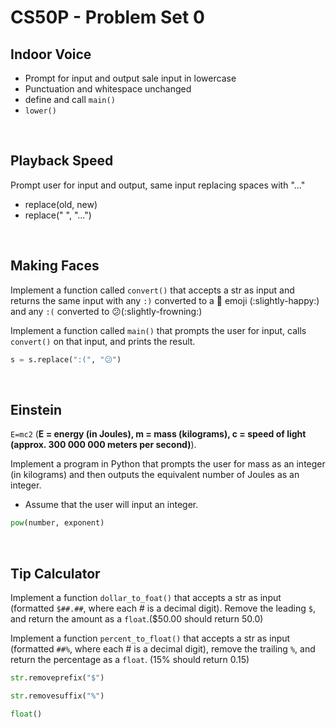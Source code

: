 # CS50P - Problem Set 0 

## Indoor Voice
- Prompt for input and output sale input in lowercase
- Punctuation and whitespace unchanged
- define and call `main()` 
- `lower()`
<br>

## Playback Speed
Prompt user for input and output, same input replacing spaces with "..." 
- replace(old, new)
- replace(" ", "...")
<br>

## Making Faces
Implement a function called `convert()` that accepts a str as input and returns the same input with any `:)` converted to a 🙂 emoji (:slightly-happy:) and any `:(` converted to 😕(:slightly-frowning:)

Implement a function called `main()` that prompts the user for input, calls `convert()` on that input, and prints the result.
```python
s = s.replace(":(", "😕")
```
<br>

## Einstein
`E=mc2` (**E = energy (in Joules), m = mass (kilograms), c = speed of light (approx. 300 000 000 meters per second)**).

Implement a program in Python that prompts the user for mass as an integer (in kilograms) and then outputs the equivalent number of Joules as an integer. 
- Assume that the user will input an integer.
```py
pow(number, exponent)
```
<br>

## Tip Calculator
Implement a function `dollar_to_foat()` that accepts a str as input (formatted `$##.##`, where each # is a decimal digit). Remove the leading `$`, and return the amount as a `float`.($50.00 should return 50.0)


Implement a function `percent_to_float()` that accepts a str as input (formatted `##%`, where each # is a decimal digit), remove the trailing `%`, and return the percentage as a `float`. (15% should return 0.15)
```py
str.removeprefix("$")

str.removesuffix("%")

float()
```
